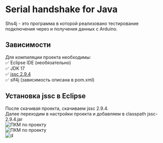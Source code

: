 # Serial handshake for Java
Shs4j - это программа в которой реализовано тестирование подключения через и получения данных с Arduino.
## Зависимости
Для компиляции проекта необходимы:<br>
:white_check_mark: Eclipse IDE (необязательно) <br>
:white_check_mark: JDK 17 <br>
:white_check_mark: [jssc 2.9.4](https://github.com/java-native/jssc/releases) <br>
:white_check_mark: slf4j (зависимость описана в pom.xml) <br>
## Установка jssc в Eclipse
После скачивая проекта, скачиваем jssc 2.9.4. <br>
Далее переходим в настройки проекта и добавляем в classpath jssc-2.9.4.jar <br>
![ПКМ по проекту](https://downloader.disk.yandex.ru/preview/46c793a10909d4f1264d4dcac487a08cadefa2d7869f8480fccb0bf2868a091f/621a6d75/ryuftwBqMEdL39ozbNranD8cOQVff5L9m1kkZz88NHFCsbMV5xgfB5A2qXGVn1payaNNHIUgZ9kvvbTl8dpsBA%3D%3D?uid=0&filename=2022-02-26_22-10-54.png&disposition=inline&hash=&limit=0&content_type=image%2Fpng&owner_uid=0&tknv=v2&size=2048x2048)
<br>
![ПКМ по проекту](https://downloader.disk.yandex.ru/preview/f2b9597abe6e67114d4e3aefbb92217a890b863f425163f8aa17008a2a74edef/621a6dc1/9nw6XPpgF006TZjIzJ_XEB4vBfVdYkLwDzDCpjlXlYMKOMpaf_jZAjgR4rePekBYEU4js3SiYM4DXZ4tWd7_1g%3D%3D?uid=0&filename=2022-02-26_22-12-53.png&disposition=inline&hash=&limit=0&content_type=image%2Fpng&owner_uid=0&tknv=v2&size=2048x2048)
<br>
![d](https://downloader.disk.yandex.ru/preview/ab0ddb349eba918057af0083659344d20533491c154b5bc1b003ff36fd038792/621a6e1e/iolEVCX-HT8bWT7uCzOBTzy6c2ekQ2QDlxfTbsyC_PDn02QQq3aHuC8ZfGYyMVL0Twgf-Lm4lSruTCqv4lcTew%3D%3D?uid=0&filename=2022-02-26_22-13-54.png&disposition=inline&hash=&limit=0&content_type=image%2Fpng&owner_uid=0&tknv=v2&size=2048x2048)
